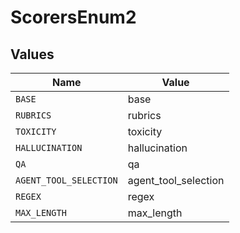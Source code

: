 # ScorersEnum2


## Values

| Name                   | Value                  |
| ---------------------- | ---------------------- |
| `BASE`                 | base                   |
| `RUBRICS`              | rubrics                |
| `TOXICITY`             | toxicity               |
| `HALLUCINATION`        | hallucination          |
| `QA`                   | qa                     |
| `AGENT_TOOL_SELECTION` | agent_tool_selection   |
| `REGEX`                | regex                  |
| `MAX_LENGTH`           | max_length             |